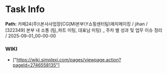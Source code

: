 # Task Info

**Path:** 카페24(주)\본사사업장\[CG]MI본부\Y쇼핑센터팀\매치메이킹 / jihan / [322349] 본부 내 소통 (팀_파트 미팅, 대표님 미팅) _ 주차 별 성과 및 업무 이슈 정리 / 2025-09-01_00-00-00

### WIKI
- ["https://wiki.simplexi.com/pages/viewpage.action?pageId=2746558135"]

